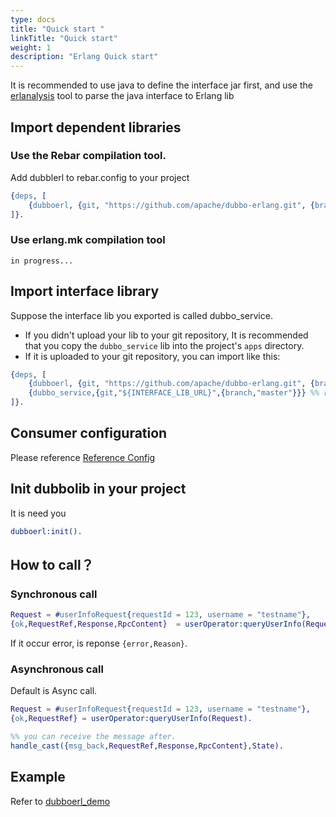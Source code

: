```yaml
---
type: docs
title: "Quick start "
linkTitle: "Quick start"
weight: 1
description: "Erlang Quick start"
---
```


It is recommended to use java to define the interface jar first, and use the [erlanalysis](https://github.com/apache/dubbo-erlang/tree/master/tools/erlanalysis) tool to parse the java interface to Erlang lib


## Import dependent libraries

### Use the Rebar compilation tool.

Add dubblerl to rebar.config to your project

```erlang
{deps, [
    {dubboerl, {git, "https://github.com/apache/dubbo-erlang.git", {branch, "master"}}}
]}.
```

### Use erlang.mk compilation tool

`in progress...`

## Import interface library
Suppose the interface lib you exported is called dubbo_service.   
* If you didn't upload your lib to your git repository, It is recommended that you copy the `dubbo_service` lib 
into the project's `apps` directory.  
* If it is uploaded to your git repository, you can import like this:
```erlang
{deps, [
    {dubboerl, {git, "https://github.com/apache/dubbo-erlang.git", {branch, "master"}}},
    {dubbo_service,{git,"${INTERFACE_LIB_URL}",{branch,"master"}}} %% replace ${INTERFACE_LIB_URL} with your lib git repos url
]}.
```

## Consumer configuration
Please reference [Reference Config](content/old/en/docs/v3.0/languages/erlang/reference.md)

## Init dubbolib in your project
It is need you 
```erlang
dubboerl:init().
```

## How to call？

### Synchronous call

```erlang
Request = #userInfoRequest{requestId = 123, username = "testname"},
{ok,RequestRef,Response,RpcContent}  = userOperator:queryUserInfo(Request,#{sync=> true}).
```
If it occur error, is reponse `{error,Reason}`. 

### Asynchronous call

Default is Async call.
```erlang
Request = #userInfoRequest{requestId = 123, username = "testname"},
{ok,RequestRef} = userOperator:queryUserInfo(Request).

%% you can receive the message after.
handle_cast({msg_back,RequestRef,Response,RpcContent},State).
```

## Example
Refer to [dubboerl_demo](https://github.com/apache/dubbo-erlang/tree/master/samples)
